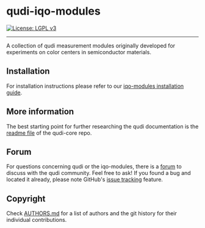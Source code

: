 # qudi-iqo-modules
[![License: LGPL v3](https://img.shields.io/badge/License-LGPL%20v3-blue.svg)](https://www.gnu.org/licenses/lgpl-3.0)

---
A collection of qudi measurement modules originally developed for experiments on color centers in 
semiconductor materials.



## Installation
For installation instructions please refer to our
[iqo-modules installation guide](https://github.com/Ulm-IQO/qudi-iqo-modules/blob/main/docs/installation_guide.md).


## More information
The best starting point for further researching the qudi documentation is the [readme file](https://github.com/Ulm-IQO/qudi-core) of the qudi-core repo.

## Forum
For questions concerning qudi or the iqo-modules, there is a [forum](https://github.com/Ulm-IQO/qudi-core/discussions) to discuss with the qudi community. Feel free to ask!
If you found a bug and located it already, please note GitHub's [issue tracking](https://github.com/Ulm-IQO/qudi-iqo-modules/issues) feature.

## Copyright
Check [AUTHORS.md](AUTHORS.md) for a list of authors and the git history for their individual
contributions.
